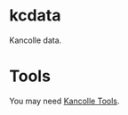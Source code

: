 # kcdata
Kancolle data.

# Tools
You may need [Kancolle Tools](https://github.com/yukixz/kctools).

